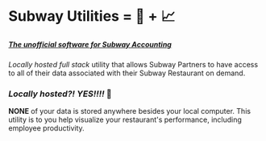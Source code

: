 # Subway Utilities = 🥪 + 📈

##### <u> The unofficial software for Subway Accounting </u>

_Locally hosted full stack_ utility that allows Subway Partners to have access to all of their data associated with
their Subway Restaurant on demand.

### _Locally hosted?! YES!!!!_ 🎉

**NONE** of your data is stored anywhere besides your local computer. This utility is to you help visualize your restaurant's performance, including employee productivity.